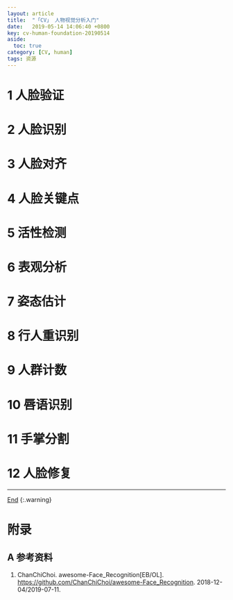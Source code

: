 ```yaml
---
layout: article
title:  "「CV」 人物视觉分析入门"
date:   2019-05-14 14:06:40 +0800
key: cv-human-foundation-20190514
aside:
  toc: true
category: [CV, human]
tags: 资源
---
```

<span id='head'></span>  

<!--more-->

# 1 人脸验证
# 2 人脸识别
# 3 人脸对齐
# 4 人脸关键点
# 5 活性检测
# 6 表观分析
# 7 姿态估计
# 8 行人重识别
# 9 人群计数
# 10 唇语识别
# 11 手掌分割
# 12 人脸修复


-------------------  
[End](#head)
{:.warning}  


# 附录
## A 参考资料
1. ChanChiChoi. awesome-Face_Recognition[EB/OL]. <https://github.com/ChanChiChoi/awesome-Face_Recognition>. 2018-12-04/2019-07-11.    
